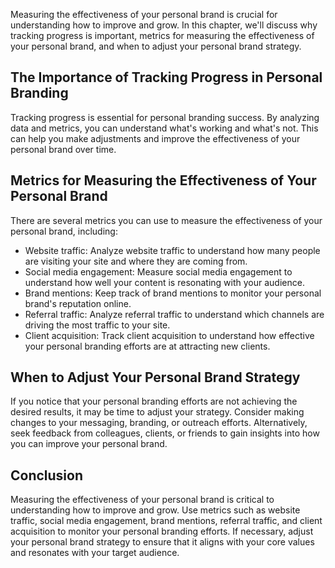 
Measuring the effectiveness of your personal brand is crucial for understanding how to improve and grow. In this chapter, we'll discuss why tracking progress is important, metrics for measuring the effectiveness of your personal brand, and when to adjust your personal brand strategy.

The Importance of Tracking Progress in Personal Branding
--------------------------------------------------------

Tracking progress is essential for personal branding success. By analyzing data and metrics, you can understand what's working and what's not. This can help you make adjustments and improve the effectiveness of your personal brand over time.

Metrics for Measuring the Effectiveness of Your Personal Brand
--------------------------------------------------------------

There are several metrics you can use to measure the effectiveness of your personal brand, including:

* Website traffic: Analyze website traffic to understand how many people are visiting your site and where they are coming from.
* Social media engagement: Measure social media engagement to understand how well your content is resonating with your audience.
* Brand mentions: Keep track of brand mentions to monitor your personal brand's reputation online.
* Referral traffic: Analyze referral traffic to understand which channels are driving the most traffic to your site.
* Client acquisition: Track client acquisition to understand how effective your personal branding efforts are at attracting new clients.

When to Adjust Your Personal Brand Strategy
-------------------------------------------

If you notice that your personal branding efforts are not achieving the desired results, it may be time to adjust your strategy. Consider making changes to your messaging, branding, or outreach efforts. Alternatively, seek feedback from colleagues, clients, or friends to gain insights into how you can improve your personal brand.

Conclusion
----------

Measuring the effectiveness of your personal brand is critical to understanding how to improve and grow. Use metrics such as website traffic, social media engagement, brand mentions, referral traffic, and client acquisition to monitor your personal branding efforts. If necessary, adjust your personal brand strategy to ensure that it aligns with your core values and resonates with your target audience.
